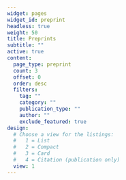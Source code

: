 ```yaml
---
widget: pages
widget_id: preprint
headless: true
weight: 50
title: Preprints
subtitle: ""
active: true
content:
  page_type: preprint
  count: 3
  offset: 0
  order: desc
  filters:
    tag: ""
    category: ""
    publication_type: ""
    author: ""
    exclude_featured: true
design:
  # Choose a view for the listings:
  #   1 = List
  #   2 = Compact
  #   3 = Card
  #   4 = Citation (publication only)
  view: 1
---
```


<!-- {{% callout note %}}
Quickly discover relevant content by [filtering preprints](./preprint/).
{{% /callout %}}
 -->